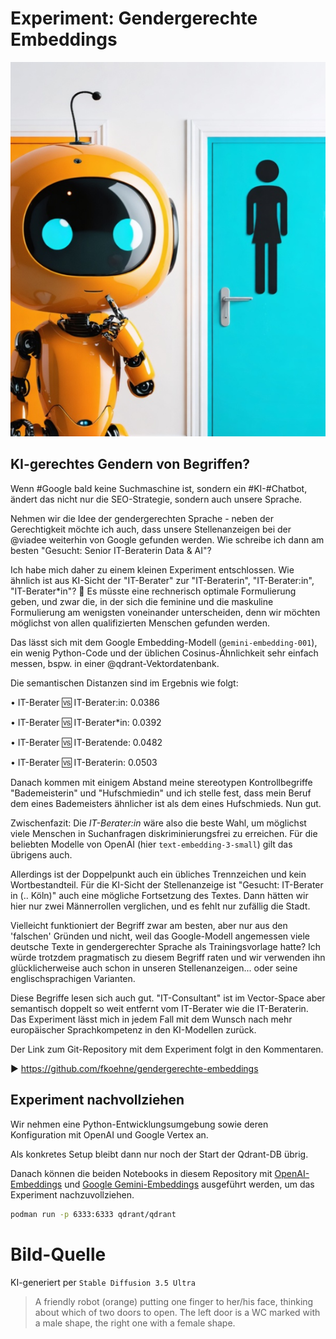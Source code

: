 # Experiment: Gendergerechte Embeddings

![](/image.png)

## KI-gerechtes Gendern von Begriffen?

Wenn #Google bald keine Suchmaschine ist, sondern ein #KI-#Chatbot, ändert das nicht nur die SEO-Strategie, sondern auch unsere Sprache. 

Nehmen wir die Idee der gendergerechten Sprache - neben der Gerechtigkeit möchte ich auch, dass unsere Stellenanzeigen bei der @viadee weiterhin von Google gefunden werden. Wie schreibe ich dann am besten "Gesucht: Senior IT-Beraterin Data & AI"?

Ich habe mich daher zu einem kleinen Experiment entschlossen. Wie ähnlich ist aus KI-Sicht der "IT-Berater" zur "IT-Beraterin", "IT-Berater:in", "IT-Berater*in"? 🤔 Es müsste eine rechnerisch optimale Formulierung geben, und zwar die, in der sich die feminine und die maskuline Formulierung am wenigsten voneinander unterscheiden, denn wir möchten möglichst von allen qualifizierten Menschen gefunden werden.

Das lässt sich mit dem Google Embedding-Modell (`gemini-embedding-001`), ein wenig Python-Code und der üblichen Cosinus-Ähnlichkeit sehr einfach messen, bspw. in einer @qdrant-Vektordatenbank.

Die semantischen Distanzen sind im Ergebnis wie folgt:

• IT-Berater 🆚 IT-Berater:in: 0.0386

• IT-Berater 🆚 IT-Berater*in: 0.0392

• IT-Berater 🆚 IT-Beratende: 0.0482

• IT-Berater 🆚 IT-Beraterin: 0.0503

Danach kommen mit einigem Abstand meine stereotypen Kontrollbegriffe "Bademeisterin" und "Hufschmiedin" und ich stelle fest, dass mein Beruf dem eines Bademeisters ähnlicher ist als dem eines Hufschmieds. Nun gut.

Zwischenfazit: Die *IT-Berater:in* wäre also die beste Wahl, um möglichst viele Menschen in Suchanfragen diskriminierungsfrei zu erreichen. Für die beliebten Modelle von OpenAI (hier `text-embedding-3-small`) gilt das übrigens auch.

Allerdings ist der Doppelpunkt auch ein übliches Trennzeichen und kein Wortbestandteil. Für die KI-Sicht der Stellenanzeige ist "Gesucht: IT-Berater in (.. Köln)" auch eine mögliche Fortsetzung des Textes. Dann hätten wir hier nur zwei Männerrollen verglichen, und es fehlt nur zufällig die Stadt. 

Vielleicht funktioniert der Begriff zwar am besten, aber nur aus den 'falschen' Gründen und nicht, weil das Google-Modell angemessen viele deutsche Texte in gendergerechter Sprache als Trainingsvorlage hatte? Ich würde trotzdem pragmatisch zu diesem Begriff raten und wir verwenden ihn glücklicherweise auch schon in unseren Stellenanzeigen... oder seine englischsprachigen Varianten.

Diese Begriffe lesen sich auch gut. "IT-Consultant" ist im Vector-Space aber semantisch doppelt so weit entfernt vom IT-Berater wie die IT-Beraterin. Das Experiment lässt mich in jedem Fall mit dem Wunsch nach mehr europäischer Sprachkompetenz in den KI-Modellen zurück.

Der Link zum Git-Repository mit dem Experiment folgt in den Kommentaren.

▶️ https://github.com/fkoehne/gendergerechte-embeddings

## Experiment nachvollziehen

Wir nehmen eine Python-Entwicklungsumgebung sowie deren Konfiguration mit OpenAI und Google Vertex an.

Als konkretes Setup bleibt dann nur noch der Start der Qdrant-DB übrig. 

Danach können die beiden Notebooks in diesem Repository mit [OpenAI-Embeddings](gendergerecht.ipynb) und [Google Gemini-Embeddings](gendergerecht-gemini.ipynb) ausgeführt werden, um das Experiment nachzuvollziehen.

```bash
podman run -p 6333:6333 qdrant/qdrant
```
# Bild-Quelle

KI-generiert per `Stable Diffusion 3.5 Ultra`
> A friendly robot (orange) putting one finger to her/his face, thinking about which of two doors to open. The left door is a WC marked with a male shape, the right one with a female shape.